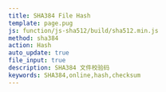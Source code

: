 ```yaml
---
title: SHA384 File Hash
template: page.pug
js: function/js-sha512/build/sha512.min.js
method: sha384
action: Hash
auto_update: true
file_input: true
description: SHA384 文件校验码
keywords: SHA384,online,hash,checksum
---
```

